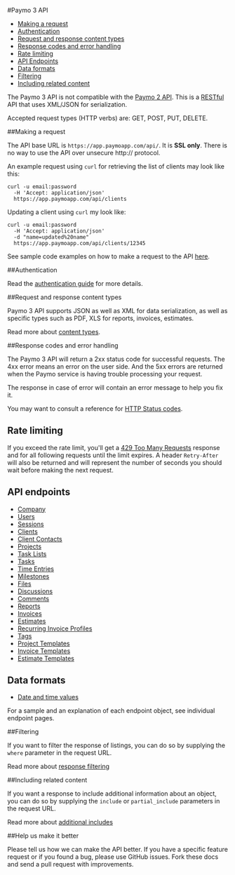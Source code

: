 #Paymo 3 API

* [Making a request](#make-request)
* [Authentication](#authentication)
* [Request and response content types](#content-types)
* [Response codes and error handling](#response-codes)
* [Rate limiting](#rate-limit)
* [API Endpoints](#api-endpoints)
* [Data formats](#data-formats)
* [Filtering](#filtering)
* [Including related content](#includes)


The Paymo 3 API is not compatible with the [Paymo 2 API](http://api.paymo.biz/). This is a [RESTful](http://en.wikipedia.org/wiki/Representational_State_Transfer) API that uses XML/JSON for serialization.

Accepted request types (HTTP verbs) are: GET, POST, PUT, DELETE.

<a name="make-request"></a>
##Making a request

The API base URL is `https://app.paymoapp.com/api/`. It is **SSL only**. There is no way to use the API over unsecure http:// protocol.

An example request using `curl` for retrieving the list of clients may look like this:

```shell
curl -u email:password 
  -H 'Accept: application/json' 
  https://app.paymoapp.com/api/clients
```

Updating a client using `curl` my look like:

```shell
curl -u email:password
  -H 'Accept: application/json'
  -d "name=updated%20name"
  https://app.paymoapp.com/api/clients/12345
```

See sample code examples on how to make a request to the API [here](https://github.com/paymoapp/api/blob/master/sections/sample_code.md).

<a name="authentication"></a>
##Authentication

Read the [authentication guide](https://github.com/paymoapp/api/blob/master/sections/authentication.md) for more details.

<a name="content-types"></a>
##Request and response content types

Paymo 3 API supports JSON as well as XML for data serialization, as well as specific types such as PDF, XLS for reports, invoices, estimates.

Read more about [content types](sections/content_types.md).

<a name="response-codes"></a>
##Response codes and error handling

The Paymo 3 API will return a 2xx status code for successful requests. The 4xx error means an error on the user side. And the 5xx errors are returned when the Paymo service is having trouble processing your request.

The response in case of error will contain an error message to help you fix it.

You may want to consult a reference for [HTTP Status codes](http://en.wikipedia.org/wiki/List_of_HTTP_status_codes).

<a name="rate-limit"></a>
## Rate limiting

If you exceed the rate limit, you'll get a [429 Too Many Requests](http://tools.ietf.org/html/draft-nottingham-http-new-status-02#section-4) response and for all following requests until the limit expires. A header `Retry-After` will also be returned and will represent the number of seconds you should wait before making the next request.

<a name="api-endpoints"></a>
## API endpoints

* [Company](sections/company.md)
* [Users](sections/users.md)
* [Sessions](sections/sessions.md)
* [Clients](sections/clients.md)
* [Client Contacts](sections/client_contacts.md)
* [Projects](sections/projects.md)
* [Task Lists](sections/tasklists.md)
* [Tasks](sections/tasks.md)
* [Time Entries](sections/entries.md)
* [Milestones](sections/milestones.md)
* [Files](sections/files.md)
* [Discussions](sections/discussions.md)
* [Comments](sections/comments.md)
* [Reports](sections/reports.md)
* [Invoices](sections/invoices.md)
* [Estimates](sections/estimates.md)
* [Recurring Invoice Profiles](sections/recurring_profiles.md)
* [Tags](sections/tags.md)
* [Project Templates](sections/project_templates.md)
* [Invoice Templates](sections/invoice_templates.md)
* [Estimate Templates](sections/estimate_templates.md)

<a name="data-formats"></a>
## Data formats

* [Date and time values](sections/datetime.md)

For a sample and an explanation of each endpoint object, see individual endpoint pages.

<a name="filtering"></a>
##Filtering

If you want to filter the response of listings, you can do so by supplying the `where` parameter in the request URL. 

Read more about [response filtering](sections/filtering.md)

<a name="includes"></a>
##Including related content

If you want a response to include additional information about an object, you can do so by supplying the `include` or `partial_include` parameters in the request URL. 

Read more about [additional includes](sections/includes.md)

##Help us make it better

Please tell us how we can make the API better. If you have a specific feature request or if you found a bug, please use GitHub issues. Fork these docs and send a pull request with improvements.